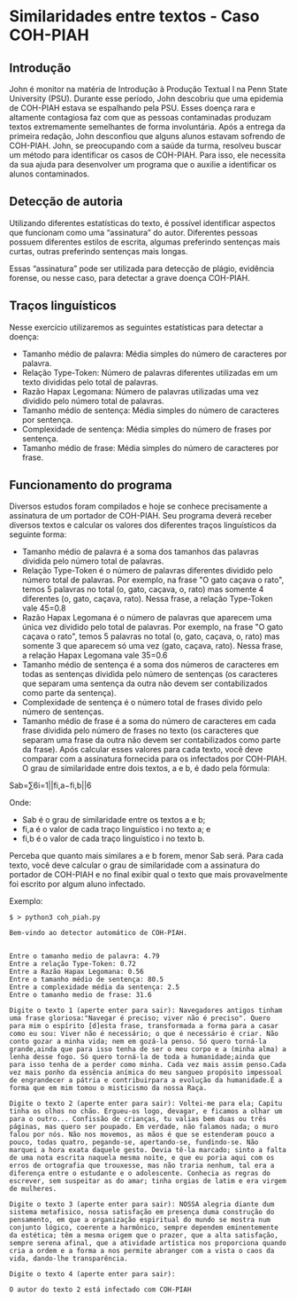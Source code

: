 # Similaridades entre textos - Caso COH-PIAH

## Introdução

John é monitor na matéria de Introdução à Produção Textual I na Penn State University (PSU). Durante esse período, John descobriu que uma epidemia de COH-PIAH estava se espalhando pela PSU. Esses doença rara e altamente contagiosa faz com que as pessoas contaminadas produzam textos extremamente semelhantes de forma involuntária. Após a entrega da primeira redação, John desconfiou que alguns alunos estavam sofrendo de COH-PIAH. John, se preocupando com a saúde da turma, resolveu buscar um método para identificar os casos de COH-PIAH. Para isso, ele necessita da sua ajuda para desenvolver um programa que o auxilie a identificar os alunos contaminados.

## Detecção de autoria

Utilizando diferentes estatísticas do texto, é possível identificar aspectos que funcionam como uma “assinatura” do autor. Diferentes pessoas possuem diferentes estilos de escrita, algumas preferindo sentenças mais curtas, outras preferindo sentenças mais longas.

Essas “assinatura” pode ser utilizada para detecção de plágio, evidência forense, ou nesse caso, para detectar a grave doença COH-PIAH.

## Traços linguísticos

Nesse exercício utilizaremos as seguintes estatísticas para detectar a doença:

* Tamanho médio de palavra: Média simples do número de caracteres por palavra.
* Relação Type-Token: Número de palavras diferentes utilizadas em um texto divididas pelo total de palavras.
* Razão Hapax Legomana: Número de palavras utilizadas uma vez dividido pelo número total de palavras.
* Tamanho médio de sentença: Média simples do número de caracteres por sentença.
* Complexidade de sentença: Média simples do número de frases por sentença.
* Tamanho médio de frase: Média simples do número de caracteres por frase.

## Funcionamento do programa

Diversos estudos foram compilados e hoje se conhece precisamente a assinatura de um portador de COH-PIAH. Seu programa deverá receber diversos textos e calcular os valores dos diferentes traços linguísticos da seguinte forma:

* Tamanho médio de palavra é a soma dos tamanhos das palavras dividida pelo número total de palavras.
* Relação Type-Token é o número de palavras diferentes dividido pelo número total de palavras. Por exemplo, na frase "O gato caçava o rato", temos 5 palavras no total (o, gato, caçava, o, rato) mas somente 4 diferentes (o, gato, caçava, rato). Nessa frase, a relação Type-Token vale 45=0.8
* Razão Hapax Legomana é o número de palavras que aparecem uma única vez dividido pelo total de palavras. Por exemplo, na frase "O gato caçava o rato", temos 5 palavras no total (o, gato, caçava, o, rato) mas somente 3 que aparecem só uma vez (gato, caçava, rato). Nessa frase, a relação Hapax Legomana vale 35=0.6
* Tamanho médio de sentença é a soma dos números de caracteres em todas as sentenças dividida pelo número de sentenças (os caracteres que separam uma sentença da outra não devem ser contabilizados como parte da sentença).
* Complexidade de sentença é o número total de frases divido pelo número de sentenças.
* Tamanho médio de frase é a soma do número de caracteres em cada frase dividida pelo número de frases no texto (os caracteres que separam uma frase da outra não devem ser contabilizados como parte da frase).
Após calcular esses valores para cada texto, você deve comparar com a assinatura fornecida para os infectados por COH-PIAH. O grau de similaridade entre dois textos, a e b, é dado pela fórmula:

Sab=∑6i=1||fi,a−fi,b||6

Onde:

* Sab é o grau de similaridade entre os textos a e b;
* fi,a é o valor de cada traço linguístico i no texto a; e
* fi,b é o valor de cada traço linguístico i no texto b.

Perceba que quanto mais similares a e b forem, menor Sab será. Para cada texto, você deve calcular o grau de similaridade com a assinatura do portador de COH-PIAH e no final exibir qual o texto que mais provavelmente foi escrito por algum aluno infectado.

Exemplo:
```
$ > python3 coh_piah.py

Bem-vindo ao detector automático de COH-PIAH.


Entre o tamanho medio de palavra: 4.79
Entre a relação Type-Token: 0.72
Entre a Razão Hapax Legomana: 0.56
Entre o tamanho médio de sentença: 80.5
Entre a complexidade média da sentença: 2.5
Entre o tamanho medio de frase: 31.6

Digite o texto 1 (aperte enter para sair): Navegadores antigos tinham uma frase gloriosa:"Navegar é preciso; viver não é preciso". Quero para mim o espírito [d]esta frase, transformada a forma para a casar como eu sou: Viver não é necessário; o que é necessário é criar. Não conto gozar a minha vida; nem em gozá-la penso. Só quero torná-la grande,ainda que para isso tenha de ser o meu corpo e a (minha alma) a lenha desse fogo. Só quero torná-la de toda a humanidade;ainda que para isso tenha de a perder como minha. Cada vez mais assim penso.Cada vez mais ponho da essência anímica do meu sangueo propósito impessoal de engrandecer a pátria e contribuirpara a evolução da humanidade.É a forma que em mim tomou o misticismo da nossa Raça.

Digite o texto 2 (aperte enter para sair): Voltei-me para ela; Capitu tinha os olhos no chão. Ergueu-os logo, devagar, e ficamos a olhar um para o outro... Confissão de crianças, tu valias bem duas ou três páginas, mas quero ser poupado. Em verdade, não falamos nada; o muro falou por nós. Não nos movemos, as mãos é que se estenderam pouco a pouco, todas quatro, pegando-se, apertando-se, fundindo-se. Não marquei a hora exata daquele gesto. Devia tê-la marcado; sinto a falta de uma nota escrita naquela mesma noite, e que eu poria aqui com os erros de ortografia que trouxesse, mas não traria nenhum, tal era a diferença entre o estudante e o adolescente. Conhecia as regras do escrever, sem suspeitar as do amar; tinha orgias de latim e era virgem de mulheres. 

Digite o texto 3 (aperte enter para sair): NOSSA alegria diante dum sistema metafisico, nossa satisfação em presença duma construção do pensamento, em que a organização espiritual do mundo se mostra num conjunto lógico, coerente a harmônico, sempre dependem eminentemente da estética; têm a mesma origem que o prazer, que a alta satisfação, sempre serena afinal, que a atividade artística nos proporciona quando cria a ordem e a forma a nos permite abranger com a vista o caos da vida, dando-lhe transparência.

Digite o texto 4 (aperte enter para sair):

O autor do texto 2 está infectado com COH-PIAH
```
